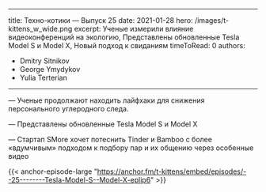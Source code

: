 
---
title: Техно-котики — Выпуск 25
date: 2021-01-28
hero: /images/t-kittens_w_wide.png
excerpt: Ученые измерили влияние видеоконференций на экологию, Представлены обновленные Tesla Model S и Model X, Новый подход к свиданиям
timeToRead: 0
authors:
  - Dmitry Sitnikov
  - George Ymydykov
  - Yulia Terterian
---

— Ученые продолжают находить лайфхаки для снижения персонального углеродного следа.

— Представлены обновленные Tesla Model S и Model X

— Стартап SMore хочет потеснить Tinder и Bamboo с более «вдумчивым» подходом к подбору пар и их общению через особенные видео


{{< anchor-episode-large "https://anchor.fm/t-kittens/embed/episodes/--25--------Tesla-Model-S--Model-X-eplip6" >}}
